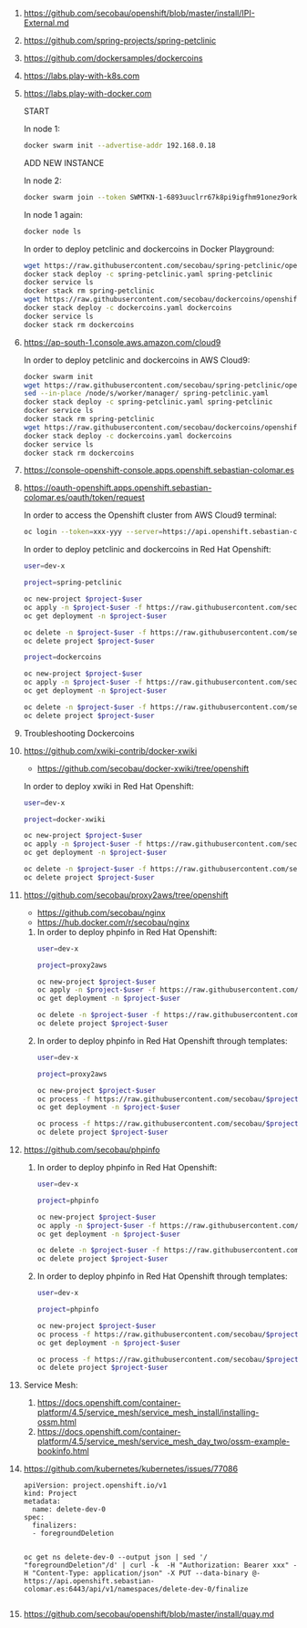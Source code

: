 1. https://github.com/secobau/openshift/blob/master/install/IPI-External.md
1. https://github.com/spring-projects/spring-petclinic
1. https://github.com/dockersamples/dockercoins
1. https://labs.play-with-k8s.com
1. https://labs.play-with-docker.com

   START
   
   In node 1:
   ```bash
   docker swarm init --advertise-addr 192.168.0.18
   
   
   ```
   ADD NEW INSTANCE
   
   In node 2:
   ```bash
   docker swarm join --token SWMTKN-1-6893uuclrr67k8pi9igfhm91onez9orkco7rlin260192ojkl1-bj2bj4bxjfbzn32d39ajjnwuf 192.168.0.18:2377
   
   
   ```
   In node 1 again:
   ```bash
   docker node ls
   
   
   ```
   In order to deploy petclinic and dockercoins in Docker Playground:
   ```bash
   wget https://raw.githubusercontent.com/secobau/spring-petclinic/openshift/etc/docker/swarm/spring-petclinic.yaml
   docker stack deploy -c spring-petclinic.yaml spring-petclinic
   docker service ls
   docker stack rm spring-petclinic
   wget https://raw.githubusercontent.com/secobau/dockercoins/openshift/etc/docker/swarm/dockercoins.yaml
   docker stack deploy -c dockercoins.yaml dockercoins
   docker service ls
   docker stack rm dockercoins
   
   
   ```
1. https://ap-south-1.console.aws.amazon.com/cloud9
   
   In order to deploy petclinic and dockercoins in AWS Cloud9:
   ```bash
   docker swarm init
   wget https://raw.githubusercontent.com/secobau/spring-petclinic/openshift/etc/docker/swarm/spring-petclinic.yaml
   sed --in-place /node/s/worker/manager/ spring-petclinic.yaml
   docker stack deploy -c spring-petclinic.yaml spring-petclinic
   docker service ls
   docker stack rm spring-petclinic
   wget https://raw.githubusercontent.com/secobau/dockercoins/openshift/etc/docker/swarm/dockercoins.yaml
   docker stack deploy -c dockercoins.yaml dockercoins
   docker service ls
   docker stack rm dockercoins
   
   
   ``` 
1. https://console-openshift-console.apps.openshift.sebastian-colomar.es
1. https://oauth-openshift.apps.openshift.sebastian-colomar.es/oauth/token/request

   In order to access the Openshift cluster from AWS Cloud9 terminal:
   ```bash
   oc login --token=xxx-yyy --server=https://api.openshift.sebastian-colomar.es:6443
   
   
   ```   
   In order to deploy petclinic and dockercoins in Red Hat Openshift:
   ```bash
   user=dev-x
   
   project=spring-petclinic
   
   oc new-project $project-$user
   oc apply -n $project-$user -f https://raw.githubusercontent.com/secobau/$project/openshift/etc/docker/kubernetes/$project.yaml
   oc get deployment -n $project-$user
   
   oc delete -n $project-$user -f https://raw.githubusercontent.com/secobau/$project/openshift/etc/docker/kubernetes/$project.yaml
   oc delete project $project-$user
   
   project=dockercoins
   
   oc new-project $project-$user
   oc apply -n $project-$user -f https://raw.githubusercontent.com/secobau/$project/openshift/etc/docker/kubernetes/$project.yaml
   oc get deployment -n $project-$user
   
   oc delete -n $project-$user -f https://raw.githubusercontent.com/secobau/$project/openshift/etc/docker/kubernetes/$project.yaml
   oc delete project $project-$user


   ```
1. Troubleshooting Dockercoins   
1. https://github.com/xwiki-contrib/docker-xwiki
   * https://github.com/secobau/docker-xwiki/tree/openshift

   In order to deploy xwiki in Red Hat Openshift:
   ```bash
   user=dev-x
   
   project=docker-xwiki
   
   oc new-project $project-$user
   oc apply -n $project-$user -f https://raw.githubusercontent.com/secobau/$project/openshift/etc/docker/kubernetes/$project.yaml
   oc get deployment -n $project-$user
   
   oc delete -n $project-$user -f https://raw.githubusercontent.com/secobau/$project/openshift/etc/docker/kubernetes/$project.yaml
   oc delete project $project-$user


   ```
1. https://github.com/secobau/proxy2aws/tree/openshift
   * https://github.com/secobau/nginx
   * https://hub.docker.com/r/secobau/nginx

   1. In order to deploy phpinfo in Red Hat Openshift:
      ```bash
      user=dev-x

      project=proxy2aws

      oc new-project $project-$user
      oc apply -n $project-$user -f https://raw.githubusercontent.com/secobau/$project/openshift/etc/docker/kubernetes/openshift/$project.yaml
      oc get deployment -n $project-$user

      oc delete -n $project-$user -f https://raw.githubusercontent.com/secobau/$project/openshift/etc/docker/kubernetes/openshift/$project.yaml
      oc delete project $project-$user


      ```
   1. In order to deploy phpinfo in Red Hat Openshift through templates:
      ```bash
      user=dev-x

      project=proxy2aws

      oc new-project $project-$user
      oc process -f https://raw.githubusercontent.com/secobau/$project/openshift/etc/docker/kubernetes/openshift/templates/$project.yaml | oc apply -n $project-$user -f -
      oc get deployment -n $project-$user

      oc process -f https://raw.githubusercontent.com/secobau/$project/openshift/etc/docker/kubernetes/openshift/templates/$project.yaml | oc delete -n $project-$user -f -
      oc delete project $project-$user


      ```
1. https://github.com/secobau/phpinfo

   1. In order to deploy phpinfo in Red Hat Openshift:
      ```bash
      user=dev-x

      project=phpinfo

      oc new-project $project-$user
      oc apply -n $project-$user -f https://raw.githubusercontent.com/secobau/$project/master/etc/docker/kubernetes/openshift/$project.yaml
      oc get deployment -n $project-$user

      oc delete -n $project-$user -f https://raw.githubusercontent.com/secobau/$project/master/etc/docker/kubernetes/openshift/$project.yaml
      oc delete project $project-$user


      ```
   1. In order to deploy phpinfo in Red Hat Openshift through templates:
      ```bash
      user=dev-x

      project=phpinfo

      oc new-project $project-$user
      oc process -f https://raw.githubusercontent.com/secobau/$project/master/etc/docker/kubernetes/openshift/templates/$project.yaml | oc apply -n $project-$user -f -
      oc get deployment -n $project-$user

      oc process -f https://raw.githubusercontent.com/secobau/$project/master/etc/docker/kubernetes/openshift/templates/$project.yaml | oc delete -n $project-$user -f -
      oc delete project $project-$user


      ```
1. Service Mesh:
   1. https://docs.openshift.com/container-platform/4.5/service_mesh/service_mesh_install/installing-ossm.html
   1. https://docs.openshift.com/container-platform/4.5/service_mesh/service_mesh_day_two/ossm-example-bookinfo.html
1. https://github.com/kubernetes/kubernetes/issues/77086
   
   ```
   apiVersion: project.openshift.io/v1
   kind: Project
   metadata:
     name: delete-dev-0
   spec:
     finalizers:
     - foregroundDeletion


   ```
   ```
   oc get ns delete-dev-0 --output json | sed '/ "foregroundDeletion"/d' | curl -k  -H "Authorization: Bearer xxx" -H "Content-Type: application/json" -X PUT --data-binary @- https://api.openshift.sebastian-colomar.es:6443/api/v1/namespaces/delete-dev-0/finalize
   
   
   ```
1. https://github.com/secobau/openshift/blob/master/install/quay.md
   
